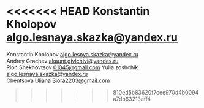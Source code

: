 <<<<<<< HEAD
Konstantin Kholopov algo.lesnaya.skazka@yandex.ru<br>
=======
Konstantin Kholopov algo.lesnya.skazka@yandex.ru<br>
Andrey Grachev akaunt.givichivi@yandex.ru<br>
Rion Shekhovtsov 01045@gmail.com
Yulia zoshchik algo.lesnaya.skazka@yandex.ru<br>
Chentsova Uliana Siora2203@gmail.com<br>
>>>>>>> 810ed5b83620f7cee970d4b0094a7db63213aff4
